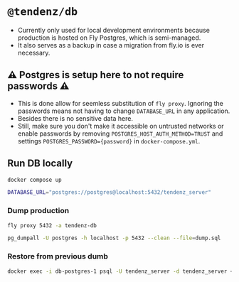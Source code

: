 # `@tendenz/db`

- Currently only used for local development environments because production is hosted on Fly Postgres, which is semi-managed.
- It also serves as a backup in case a migration from fly.io is ever necessary.

## ⚠️ Postgres is setup here to not require passwords ⚠️

- This is done allow for seemless substitution of `fly proxy`. Ignoring the passwords means not having to change `DATABASE_URL` in any application.
- Besides there is no sensitive data here.
- Still, make sure you don't make it accessible on untrusted networks or enable passwords by removing `POSTGRES_HOST_AUTH_METHOD=TRUST` and settings `POSTGRES_PASSWORD={password}` in `docker-compose.yml`.

## Run DB locally

```sh
docker compose up
```

```sh
DATABASE_URL="postgres://postgres@localhost:5432/tendenz_server"
```

### Dump production

```sh
fly proxy 5432 -a tendenz-db

pg_dumpall -U postgres -h localhost -p 5432 --clean --file=dump.sql
```

### Restore from previous dumb

```sh
docker exec -i db-postgres-1 psql -U tendenz_server -d tendenz_server < ./dump.sql
```
